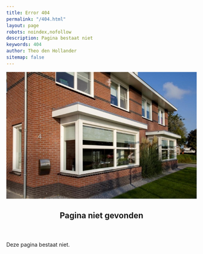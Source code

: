 ```yaml
---
title: Error 404
permalink: "/404.html"
layout: page
robots: noindex,nofollow
description: Pagina bestaat niet
keywords: 404
author: Theo den Hollander
sitemap: false
---
```


<article class="blog full">
    <div class="image">
        <img src="/img/kozijnen.jpg" alt="Header aypen">
    </div>
    <!-- Inner -->
    <div class="inner">
        <header>
        <h1>Pagina niet gevonden</h1>
        </header>
      	<p>Deze pagina bestaat niet.
      	</p>
      	<br/>
   </div>
</article>
